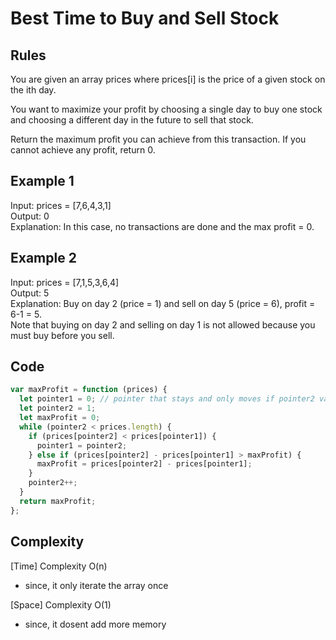 # Best Time to Buy and Sell Stock

## Rules

You are given an array prices where prices[i] is the price of a given stock on the ith day.

You want to maximize your profit by choosing a single day to buy one stock and choosing a different day in the future to sell that stock.

Return the maximum profit you can achieve from this transaction. If you cannot achieve any profit, return 0.

## Example 1

Input: prices = [7,6,4,3,1]<br>
Output: 0<br>
Explanation: In this case, no transactions are done and the max profit = 0.<br>

## Example 2

Input: prices = [7,1,5,3,6,4]<br>
Output: 5<br>
Explanation: Buy on day 2 (price = 1) and sell on day 5 (price = 6), profit = 6-1 = 5.<br>
Note that buying on day 2 and selling on day 1 is not allowed because you must buy before you sell.<br>

## Code

```javascript
var maxProfit = function (prices) {
  let pointer1 = 0; // pointer that stays and only moves if pointer2 values smaller than pointer1 values
  let pointer2 = 1;
  let maxProfit = 0;
  while (pointer2 < prices.length) {
    if (prices[pointer2] < prices[pointer1]) {
      pointer1 = pointer2;
    } else if (prices[pointer2] - prices[pointer1] > maxProfit) {
      maxProfit = prices[pointer2] - prices[pointer1];
    }
    pointer2++;
  }
  return maxProfit;
};
```

## Complexity

[Time] Complexity O(n)

- since, it only iterate the array once

[Space] Complexity O(1)

- since, it dosent add more memory
